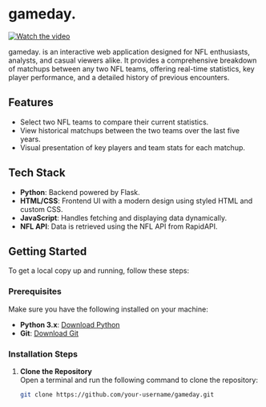 # gameday.

[![Watch the video](https://img.youtube.com/vi/A5HN5pMBneY/maxresdefault.jpg)](https://www.youtube.com/watch?v=A5HN5pMBneY)

gameday. is an interactive web application designed for NFL enthusiasts, analysts, and casual viewers alike. It provides a comprehensive breakdown of matchups between any two NFL teams, offering real-time statistics, key player performance, and a detailed history of previous encounters.

## Features
- Select two NFL teams to compare their current statistics.
- View historical matchups between the two teams over the last five years.
- Visual presentation of key players and team stats for each matchup.

## Tech Stack
- **Python**: Backend powered by Flask.
- **HTML/CSS**: Frontend UI with a modern design using styled HTML and custom CSS.
- **JavaScript**: Handles fetching and displaying data dynamically.
- **NFL API**: Data is retrieved using the NFL API from RapidAPI.

## Getting Started

To get a local copy up and running, follow these steps:

### Prerequisites
Make sure you have the following installed on your machine:
- **Python 3.x**: [Download Python](https://www.python.org/downloads/)
- **Git**: [Download Git](https://git-scm.com/downloads)

### Installation Steps

1. **Clone the Repository**  
   Open a terminal and run the following command to clone the repository:
   
   ```bash
   git clone https://github.com/your-username/gameday.git
